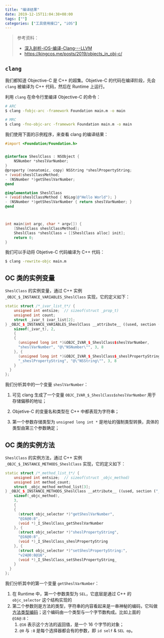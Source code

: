 ```yaml
---
title: "编译结果"
date: 2019-12-15T11:04:38+08:00
tags: [""]
categories: ["工具使用接口", "iOS"]
---
```


> 参考资料：
>
> - [深入剖析-iOS-编译-Clang---LLVM](https://github.com/ming1016/study/wiki/深入剖析-iOS-编译-Clang---LLVM)
> - https://kingcos.me/posts/2019/objects_in_obj-c/


## `clang`

我们都知道 Objective-C 是 C++ 的超集。Objetive-C 的代码在编译阶段，先会 `clang` 被编译为 C++ 代码，然后在 Runtime 上运行。

利用 `clang` 在命令行里编译 Objective-C 的命令：

```bash
# ARC
$ clang -fobjc-arc -framework Foundation main.m -o main

# MRC
$ clang -fno-objc-arc -framework Foundation main.m -o main
```

我们使用下面的示例程序，来查看 clang 的编译结果：

```objective-c
#import <Foundation/Foundation.h>


@interface SheslClass : NSObject {
    NSNumber *sheslVarNumber;
}
@property (nonatomic, copy) NSString *sheslPropertyString;
+ (void)sheslClassMethod;
- (NSNumber *)getSheslVarNumber;
@end

@implementation SheslClass
+ (void)sheslClassMethod { NSLog(@"Hello World"); }
- (NSNumber *)getSheslVarNumber { return sheslVarNumber; }
@end



int main(int argc, char * argv[]) {
    [SheslClass sheslClassMethod];
    SheslClass *sheslClass = [[SheslClass alloc] init];
    return 0;
}
```

我们可以手动将 Objetive-C 代码编译为 C++ 代码：

```bash
$ clang -rewrite-objc main.m
```

## OC 类的实例变量

`SheslClass` 的实例变量，通过 C++ 实例 `_OBJC_$_INSTANCE_VARIABLES_SheslClass` 实现，它的定义如下：

```c++
static struct /*_ivar_list_t*/ {
	unsigned int entsize;  // sizeof(struct _prop_t)
	unsigned int count;
	struct _ivar_t ivar_list[2];
} _OBJC_$_INSTANCE_VARIABLES_SheslClass __attribute__ ((used, section ("__DATA,__objc_const"))) = {
	sizeof(_ivar_t), 2,
	{
    {
      (unsigned long int *)&OBJC_IVAR_$_SheslClass$sheslVarNumber,
      "sheslVarNumber", "@\"NSNumber\"", 3, 8
    }, {
      (unsigned long int *)&OBJC_IVAR_$_SheslClass$_sheslPropertyString,
      "_sheslPropertyString", "@\"NSString\"", 3, 8
    }
  }
};
```

我们分析其中的一个变量 `sheslVarNumber`：

1. 可见 clang 生成了一个变量 `OBJC_IVAR_$_SheslClass$sheslVarNumber` 用于存储偏移的地址；

2. Objetive-C 的变量名和类型在 C++ 中都表现为字符串；
3. 第一个参数存储类型为 `unsigned long int *` 是地址的强制类型转换，具体的类型由第三个参数确定；

## OC 类的实例方法

`SheslClass` 的实例方法，通过 C++ 实例 `_OBJC_$_INSTANCE_METHODS_SheslClass` 实现，它的定义如下：

```c++
static struct /*_method_list_t*/ {
	unsigned int entsize;  // sizeof(struct _objc_method)
	unsigned int method_count;
	struct _objc_method method_list[3];
} _OBJC_$_INSTANCE_METHODS_SheslClass __attribute__ ((used, section ("__DATA,__objc_const"))) = {
	sizeof(_objc_method),
	3,
	{
    {
      (struct objc_selector *)"getSheslVarNumber",
      "@16@0:8",
      (void *)_I_SheslClass_getSheslVarNumber
    }, {
      (struct objc_selector *)"sheslPropertyString",
      "@16@0:8",
      (void *)_I_SheslClass_sheslPropertyString
    }, {
      (struct objc_selector *)"setSheslPropertyString:",
      "v24@0:8@16",
      (void *)_I_SheslClass_setSheslPropertyString_
    }
  }
};
```

我们分析其中的第一个变量 `getSheslVarNumber`：

1. 在 Runtime 中，第一个参数类型为 `SEL`，它底层是通过 C++ 的 `objc_selector` 这个结构实现的
2. 第二个参数则是方法的类型，字符串的内容看起来是一串神秘的编码，它叫做[方法类型编码](https://developer.apple.com/library/archive/documentation/Cocoa/Conceptual/ObjCRuntimeGuide/Articles/ocrtTypeEncodings.html)；这个编码由一个类型与一个字节数构成。比如上面的 `@16@:8`：
   1. `@16` 表示这个方法的返回值，是一个 16 个字节的对象；
   2. `@0` 与 `:8` 是每个选择器都会有的参数，即 `id self` & `SEL op`。


